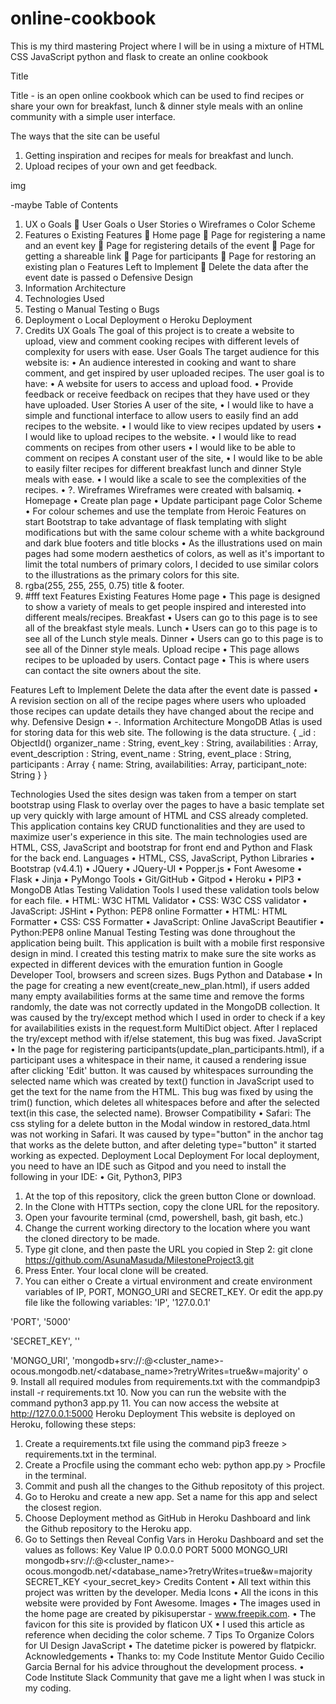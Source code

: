 # online-cookbook
This is my third mastering Project where I will be in using a mixture of HTML CSS JavaScript python and flask to create an online cookbook


Title

Title - is an open online cookbook which can be used to find recipes or share your own for breakfast, lunch & dinner style meals with an online community with a simple user interface.
 
The ways that the site can be useful

1.	Getting inspiration and recipes for meals for breakfast and lunch.
2.	Upload recipes of your own and get feedback.

img

-maybe
Table of Contents
1.	UX
o	Goals
	User Goals
o	User Stories
o	Wireframes
o	Color Scheme
2.	Features
o	Existing Features
	Home page
	Page for registering a name and an event key
	Page for registering details of the event
	Page for getting a shareable link
	Page for participants
	Page for restoring an existing plan
o	Features Left to Implement
	Delete the data after the event date is passed
o	Defensive Design
3.	Information Architecture
4.	Technologies Used
5.	Testing
o	Manual Testing
o	Bugs
6.	Deployment
o	Local Deployment
o	Heroku Deployment
7.	Credits
UX
Goals
The goal of this project is to create a website to upload, view and comment cooking recipes with different levels of complexity for users with ease.
User Goals
The target audience for this website is:
•	An audience interested in cooking and want to share comment, and get inspired by user uploaded recipes.
The user goal is to have:
•	A website for users to access and upload food.
•	Provide feedback or receive feedback on recipes that they have used or they have uploaded.
User Stories
A user of the site,
•	I would like to have a simple and functional interface to allow users to easily find an add recipes to the website.
•	I would like to view recipes updated by users
•	I would like to upload recipes to the website.
•	I would like to read comments on recipes from other users
•	I would like to be able to comment on recipes
A constant user of the site,
•	I would like to be able to easily filter recipes for different breakfast lunch and dinner Style meals with ease.
•	I would like a scale to see the complexities of the recipes.
•	?.
Wireframes
Wireframes were created with balsamiq.
•	Homepage
•	Create plan page
•	Update participant page
Color Scheme
•	For colour schemes and use the template from Heroic Features on start Bootstrap to take advantage of flask templating with slight modifications but with the same colour scheme with a white background and dark blue footers and title blocks
•	As the illustrations used on main pages had some modern aesthetics of colors, as well as it's important to limit the total numbers of primary colors, I decided to use similar colors to the illustrations as the primary colors for this site.
1.	 rgba(255, 255, 255, 0.75) title & footer.
2.	  #fff text
Features
Existing Features
Home page
•	This page is designed to show a variety of meals to get people inspired and interested into different meals/recipes.
Breakfast
•	Users can go to this page is to see all of the breakfast style meals.
Lunch
•	Users can go to this page is to see all of the Lunch style meals.
Dinner
•	Users can go to this page is to see all of the Dinner style meals.
Upload recipe
•	This page allows recipes to be uploaded by users.
Contact page
•	This is where users can contact the site owners about the site.

Features Left to Implement
Delete the data after the event date is passed
•	A revision section on all of the recipe pages where users who uploaded those recipes can update details they have changed about the recipe and why.
Defensive Design
•	-.
Information Architecture
MongoDB Atlas is used for storing data for this web site.
The following is the data structure.
{
    _id : ObjectId()
    organizer_name : String,
    event_key : String,
    availabilities : Array,
    event_description : String,
    event_name : String,
    event_place : String,
    participants : Array
                   { 
        name: String,
        availabilities: Array,
        participant_note: String
     }
}

Technologies Used
the sites design was taken from a temper on start bootstrap using Flask to overlay over the pages to have a basic template set up very quickly with large amount of HTML and CSS already completed. This application contains key CRUD functionalities and they are used to maximize user's experience in this site. The main technologies used are HTML, CSS, JavaScript and bootstrap for front end and Python and Flask for the back end.
Languages
•	HTML, CSS, JavaScript, Python
Libraries
•	Bootstrap (v4.4.1)
•	JQuery
•	JQuery-UI
•	Popper.js
•	Font Awesome
•	Flask
•	Jinja
•	PyMongo
Tools
•	Git/GitHub
•	Gitpod
•	Heroku
•	PIP3
•	MongoDB Atlas
Testing
Validation Tools
I used these validation tools below for each file.
•	HTML: W3C HTML Validator
•	CSS: W3C CSS validator
•	JavaScript: JSHint
•	Python: PEP8 online
Formatter
•	HTML: HTML Formatter
•	CSS: CSS Formatter
•	JavaScript: Online JavaScript Beautifier
•	Python:PEP8 online
Manual Testing
Testing was done throughout the application being built. This application is built with a mobile first responsive design in mind. I created this testing matrix to make sure the site works as expected in different devices with the emuration funtion in Google Developer Tool, browsers and screen sizes.
Bugs
Python and Database
•	In the page for creating a new event(create_new_plan.html), if users added many empty availabilities forms at the same time and remove the forms randomly, the date was not correctly updated in the MongoDB collection. It was caused by the try/except method which I used in order to check if a key for availabilities exists in the request.form MultiDict object. After I replaced the try/except method with if/else statement, this bug was fixed.
JavaScript
•	In the page for registering participants(update_plan_participants.html), if a participant uses a whitespace in their name, it caused a rendering issue after clicking 'Edit' button. It was caused by whitespaces surrounding the selected name which was created by text() function in JavaScript used to get the text for the name from the HTML. This bug was fixed by using the trim() function, which deletes all whitespaces before and after the selected text(in this case, the selected name).
Browser Compatibility
•	Safari: The css styling for a delete button in the Modal window in restored_data.html was not working in Safari. It was caused by type="button" in the anchor tag that works as the delete button, and after deleting type="button" it started working as expected.
Deployment
Local Deployment
For local deployment, you need to have an IDE such as Gitpod and you need to install the following in your IDE:
•	Git, Python3, PIP3
1.	At the top of this repository, click the green button Clone or download.
2.	In the Clone with HTTPs section, copy the clone URL for the repository.
3.	Open your favourite terminal (cmd, powershell, bash, git bash, etc.)
4.	Change the current working directory to the location where you want the cloned directory to be made.
5.	Type git clone, and then paste the URL you copied in Step 2: git clone https://github.com/AsunaMasuda/MilestoneProject3.git
6.	Press Enter. Your local clone will be created.
7.	You can either
o	Create a virtual environment and create environment variables of IP, PORT, MONGO_URI and SECRET_KEY.
Or edit the app.py file like the following variables:
'IP', '127.0.0.1'

'PORT', '5000'

'SECRET_KEY', '<somethingsecret>'

'MONGO_URI', 'mongodb+srv://<username>:<password>@<cluster_name>-ocous.mongodb.net/<database_name>?retryWrites=true&w=majority'
o	
9.	Install all required modules from requirements.txt with the commandpip3 install -r requirements.txt
10.	Now you can run the website with the command python3 app.py
11.	You can now access the website at http://127.0.0.1:5000
Heroku Deployment
This website is deployed on Heroku, following these steps:
1.	Create a requirements.txt file using the command pip3 freeze > requirements.txt in the terminal.
2.	Create a Procfile using the commant echo web: python app.py > Procfile in the terminal.
3.	Commit and push all the changes to the Github repositoty of this project.
4.	Go to Heroku and create a new app. Set a name for this app and select the closest region.
5.	Choose Deployment method as GitHub in Heroku Dashboard and link the Github repository to the Heroku app.
6.	Go to Settings then Reveal Config Vars in Heroku Dashboard and set the values as follows:
Key	Value
IP	0.0.0.0
PORT	5000
MONGO_URI	mongodb+srv://<username>:<password>@<cluster_name>-ocous.mongodb.net/<database_name>?retryWrites=true&w=majority
SECRET_KEY	<your_secret_key>
Credits
Content
•	All text within this project was written by the developer.
Media
Icons
•	All the icons in this website were provided by Font Awesome.
Images
•	The images used in the home page are created by pikisuperstar - www.freepik.com.
•	The favicon for this site is provided by flaticon
UX
•	I used this article as reference when deciding the color scheme. 7 Tips To Organize Colors for UI Design
JavaScript
•	The datetime picker is powered by flatpickr.
Acknowledgements
•	Thanks to: my Code Institute Mentor Guido Cecilio Garcia Bernal for his advice throughout the development process.
•	Code Institute Slack Community that gave me a light when I was stuck in my coding.

